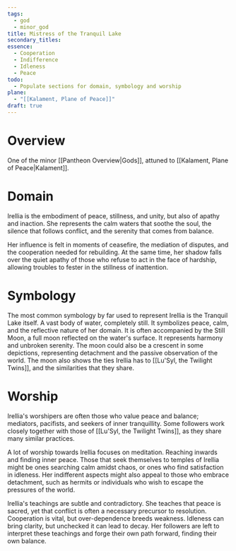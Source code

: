 ```yaml
---
tags:
  - god
  - minor_god
title: Mistress of the Tranquil Lake
secondary_titles: 
essence:
  - Cooperation
  - Indifference
  - Idleness
  - Peace
todo:
  - Populate sections for domain, symbology and worship
plane:
  - "[[Kalament, Plane of Peace]]"
draft: true
---
```

# Overview
One of the minor [[Pantheon Overview|Gods]], attuned to [[Kalament, Plane of Peace|Kalament]].
# Domain
Irellia is the embodiment of peace, stillness, and unity, but also of apathy and inaction. She represents the calm waters that soothe the soul, the silence that follows conflict, and the serenity that comes from balance.

Her influence is felt in moments of ceasefire, the mediation of disputes, and the cooperation needed for rebuilding. At the same time, her shadow falls over the quiet apathy of those who refuse to act in the face of hardship, allowing troubles to fester in the stillness of inattention.
# Symbology
The most common symbology by far used to represent Irellia is the Tranquil Lake itself. A vast body of water, completely still. It symbolizes peace, calm, and the reflective nature of her domain. It is often accompanied by the Still Moon, a full moon reflected on the water's surface. It represents harmony and unbroken serenity. The moon could also be a crescent in some depictions, representing detachment and the passive observation of the world. The moon also shows the ties Irellia has to [[Lu'Syl, the Twilight Twins]], and the similarities that they share.
# Worship
Irellia's worshipers are often those who value peace and balance; mediators, pacifists, and seekers of inner tranquillity. Some followers work closely together with those of [[Lu'Syl, the Twilight Twins]], as they share many similar practices.

A lot of worship towards Irellia focuses on meditation. Reaching inwards and finding inner peace. Those that seek themselves to temples of Irellia might be ones searching calm amidst chaos, or ones who find satisfaction in idleness. Her indifferent aspects might also appeal to those who embrace detachment, such as hermits or individuals who wish to escape the pressures of the world.

Irellia's teachings are subtle and contradictory. She teaches that peace is sacred, yet that conflict is often a necessary precursor to resolution. Cooperation is vital, but over-dependence breeds weakness. Idleness can bring clarity, but unchecked it can lead to decay. Her followers are left to interpret these teachings and forge their own path forward, finding their own balance.